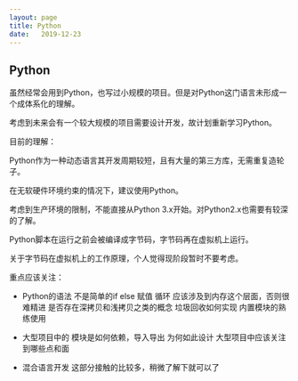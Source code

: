 ```yaml
---
layout: page
title: Python
date:   2019-12-23
---
```


## Python

虽然经常会用到Python，也写过小规模的项目。但是对Python这门语言未形成一个成体系化的理解。

考虑到未来会有一个较大规模的项目需要设计开发，故计划重新学习Python。

目前的理解：

Python作为一种动态语言其开发周期较短，且有大量的第三方库，无需重复造轮子。

在无软硬件环境约束的情况下，建议使用Python。

考虑到生产环境的限制，不能直接从Python 3.x开始。对Python2.x也需要有较深的了解。

Python脚本在运行之前会被编译成字节码，字节码再在虚拟机上运行。

关于字节码在虚拟机上的工作原理，个人觉得现阶段暂时不要考虑。

重点应该关注：

- Python的语法
  不是简单的if else 赋值 循环
  应该涉及到内存这个层面，否则很难精进
  是否存在深拷贝和浅拷贝之类的概念
  垃圾回收如何实现
  内置模块的熟练使用

- 大型项目中的
  模块是如何依赖，导入导出
  为何如此设计
  大型项目中应该关注到哪些点和面

- 混合语言开发
  这部分接触的比较多，稍微了解下就可以了